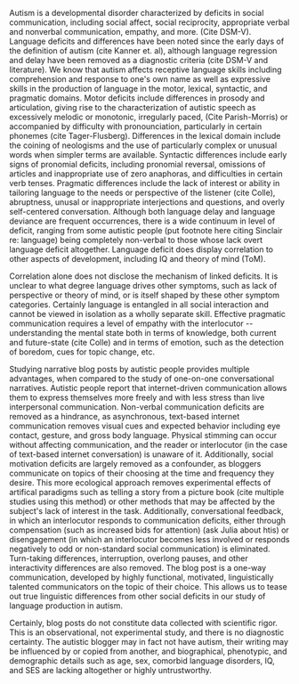 Autism is a developmental disorder characterized by deficits in social communication, including social affect, social reciprocity, appropriate verbal and nonverbal communication, empathy, and more.  (Cite DSM-V).  Language deficits and differences have been noted since the early days of the definition of autism (cite Kanner et. al), although language regression and delay have been removed as a diagnostic criteria (cite DSM-V and literature).  We know that autism affects receptive language skills including comprehension and response to one's own name as well as expressive skills in the production of language in the motor, lexical, syntactic, and pragmatic domains.  Motor deficits include differences in prosody and articulation, giving rise to the characterization of autistic speech as excessively melodic or monotonic, irregularly paced, (Cite Parish-Morris) or accompanied by difficulty with pronounciation, particularly in certain phonemes (cite Tager-Flusberg).  Differences in the lexical domain include the coining of neologisms and the use of particularly complex or unusual words when simpler terms are available.  Syntactic differences include early signs of pronomial deficits, including pronomial reversal, omissions of articles and inappropriate use of zero anaphoras, and difficulties in certain verb tenses.  Pragmatic differences include the lack of interest or ability in tailoring language to the needs or perspective of the listener (cite Colle), abruptness, unusal or inappropriate interjections and questions, and overly self-centered conversation. Although both language delay and language deviance are frequent occurrences, there is a wide continuum in level of deficit, ranging from some autistic people (put footnote here citing Sinclair re: language) being completely non-verbal to those whose lack overt language deficit altogether.  Language deficit does display correlation to other aspects of development, including IQ and theory of mind (ToM).

Correlation alone does not disclose the mechanism of linked deficits.  It is unclear to what degree language drives other symptoms, such as lack of perspective or theory of mind, or is itself shaped by these other symptom categories.  Certainly language is entangled in all social interaction and cannot be viewed in isolation as a wholly separate skill.  Effective pragmatic communication requires a level of empathy with the interlocutor -- understanding the mental state both in terms of knowledge, both current and future-state (cite Colle) and in terms of emotion, such as the detection of boredom, cues for topic change, etc.

Studying narrative blog posts by autistic people provides multiple advantages, when compared to the study of one-on-one conversational narratives.  Autistic people report that internet-driven communication allows them to express themselves more freely and with less stress than live interpersonal communication.  Non-verbal communication deficits are removed as a hindrance, as asynchronous, text-based internet communication removes visual cues and expected behavior including eye contact, gesture, and gross body language.  Physical stimming can occur without affecting communication, and the reader or interlocutor (in the case of text-based internet conversation) is unaware of it.  Additionally, social motivation deficits are largely removed as a confounder, as bloggers communicate on topics of their choosing at the time and frequency they desire. This more ecological approach removes experimental effects of artifical paradigms such as telling a story from a picture book (cite multiple studies using this method) or other methods that may be affected by the subject's lack of interest in the task.  Additionally, conversational feedback, in which an interlocutor responds to communication deficits, either through compensation (such as increased bids for attention) (ask Julia about htis) or disengagement (in which an interlocutor becomes less involved or responds negatively to odd or non-standard social communication) is eliminated.  Turn-taking differences, interruption, overlong pauses, and other interactivity differences are also removed. The blog post is a one-way communication, developed by highly functional, motivated, linguistically talented communicators on the topic of their choice.  This allows us to tease out true linguistic differences from other social deficits in our study of language production in autism.

Certainly, blog posts do not constitute data collected with scientific rigor.  This is an observational, not experimental study, and there is no diagnostic certainty.  The autistic blogger may in fact not have autism, their writing may be influenced by or copied from another, and biographical, phenotypic, and demographic details such as age, sex, comorbid language disorders, IQ, and SES are lacking altogether or highly untrustworthy.

